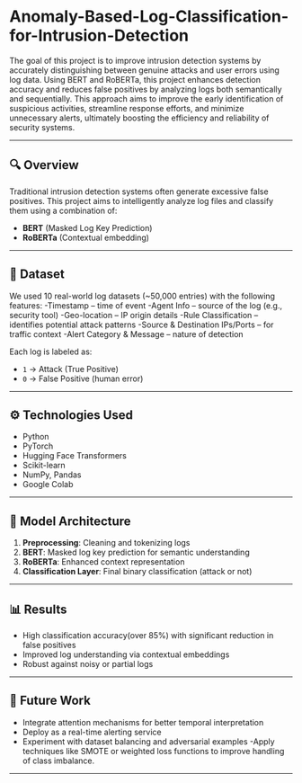 # Anomaly-Based-Log-Classification-for-Intrusion-Detection
The goal of this project is to improve intrusion detection systems by accurately distinguishing between genuine attacks and user errors using log data. Using BERT and RoBERTa, this project enhances detection accuracy and reduces false positives by analyzing logs both semantically and sequentially. This approach aims to improve the early identification of suspicious activities, streamline response efforts, and minimize unnecessary alerts, ultimately boosting the efficiency and reliability of security systems.

---

## 🔍 Overview

Traditional intrusion detection systems often generate excessive false positives. This project aims to intelligently analyze log files and classify them using a combination of:
- **BERT** (Masked Log Key Prediction)
- **RoBERTa** (Contextual embedding)

---

## 📁 Dataset

We used 10 real-world log datasets (~50,000 entries) with the following features:
-Timestamp – time of event
-Agent Info – source of the log (e.g., security tool)
-Geo-location – IP origin details
-Rule Classification – identifies potential attack patterns
-Source & Destination IPs/Ports – for traffic context
-Alert Category & Message – nature of detection


Each log is labeled as:
- `1` → Attack  (True Positive)
- `0` → False Positive  (human error)

---

## ⚙️ Technologies Used

- Python  
- PyTorch  
- Hugging Face Transformers  
- Scikit-learn  
- NumPy, Pandas  
- Google Colab  

---

## 🧠 Model Architecture

1. **Preprocessing**: Cleaning and tokenizing logs  
2. **BERT**: Masked log key prediction for semantic understanding  
3. **RoBERTa**: Enhanced context representation  
4. **Classification Layer**: Final binary classification (attack or not)

---

## 📊 Results

- High classification accuracy(over 85%) with significant reduction in false positives  
- Improved log understanding via contextual embeddings  
- Robust against noisy or partial logs

---

## 🚀 Future Work

- Integrate attention mechanisms for better temporal interpretation  
- Deploy as a real-time alerting service  
- Experiment with dataset balancing and adversarial examples
-Apply techniques like SMOTE or weighted loss functions to improve handling of class imbalance.

---

